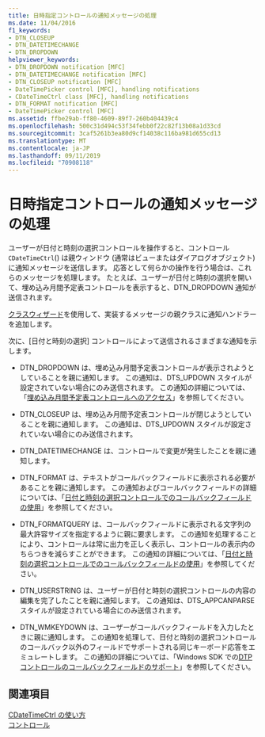 ```yaml
---
title: 日時指定コントロールの通知メッセージの処理
ms.date: 11/04/2016
f1_keywords:
- DTN_CLOSEUP
- DTN_DATETIMECHANGE
- DTN_DROPDOWN
helpviewer_keywords:
- DTN_DROPDOWN notification [MFC]
- DTN_DATETIMECHANGE notification [MFC]
- DTN_CLOSEUP notification [MFC]
- DateTimePicker control [MFC], handling notifications
- CDateTimeCtrl class [MFC], handling notifications
- DTN_FORMAT notification [MFC]
- DateTimePicker control [MFC]
ms.assetid: ffbe29ab-ff80-4609-89f7-260b404439c4
ms.openlocfilehash: 500c31d494c53f34febb0f22c82f13b08a1d33cd
ms.sourcegitcommit: 3caf5261b3ea80d9cf14038c116ba981d655cd13
ms.translationtype: MT
ms.contentlocale: ja-JP
ms.lasthandoff: 09/11/2019
ms.locfileid: "70908118"
---
```

# <a name="processing-notification-messages-in-date-and-time-picker-controls"></a>日時指定コントロールの通知メッセージの処理

ユーザーが日付と時刻の選択コントロールを操作すると、コントロール`CDateTimeCtrl`() は親ウィンドウ (通常はビューまたはダイアログオブジェクト) に通知メッセージを送信します。 応答として何らかの操作を行う場合は、これらのメッセージを処理します。 たとえば、ユーザーが日付と時刻の選択を開いて、埋め込み月間予定表コントロールを表示すると、DTN_DROPDOWN 通知が送信されます。

[クラスウィザード](reference/mfc-class-wizard.md)を使用して、実装するメッセージの親クラスに通知ハンドラーを追加します。

次に、[日付と時刻の選択] コントロールによって送信されるさまざまな通知を示します。

- DTN_DROPDOWN は、埋め込み月間予定表コントロールが表示されようとしていることを親に通知します。 この通知は、DTS_UPDOWN スタイルが設定されていない場合にのみ送信されます。 この通知の詳細については、「[埋め込み月間予定表コントロールへのアクセス](../mfc/accessing-the-embedded-month-calendar-control.md)」を参照してください。

- DTN_CLOSEUP は、埋め込み月間予定表コントロールが閉じようとしていることを親に通知します。 この通知は、DTS_UPDOWN スタイルが設定されていない場合にのみ送信されます。

- DTN_DATETIMECHANGE は、コントロールで変更が発生したことを親に通知します。

- DTN_FORMAT は、テキストがコールバックフィールドに表示される必要があることを親に通知します。 この通知およびコールバックフィールドの詳細については、「[日付と時刻の選択コントロールでのコールバックフィールドの使用](../mfc/using-callback-fields-in-a-date-and-time-picker-control.md)」を参照してください。

- DTN_FORMATQUERY は、コールバックフィールドに表示される文字列の最大許容サイズを指定するように親に要求します。 この通知を処理することにより、コントロールは常に出力を正しく表示し、コントロールの表示内のちらつきを減らすことができます。 この通知の詳細については、「[日付と時刻の選択コントロールでのコールバックフィールドの使用](../mfc/using-callback-fields-in-a-date-and-time-picker-control.md)」を参照してください。

- DTN_USERSTRING は、ユーザーが日付と時刻の選択コントロールの内容の編集を完了したことを親に通知します。 この通知は、DTS_APPCANPARSE スタイルが設定されている場合にのみ送信されます。

- DTN_WMKEYDOWN は、ユーザーがコールバックフィールドを入力したときに親に通知します。 この通知を処理して、日付と時刻の選択コントロールのコールバック以外のフィールドでサポートされる同じキーボード応答をエミュレートします。 この通知の詳細については、「Windows SDK での[DTP コントロールのコールバックフィールドのサポート](/windows/win32/Controls/date-and-time-picker-controls)」を参照してください。

## <a name="see-also"></a>関連項目

[CDateTimeCtrl の使い方](../mfc/using-cdatetimectrl.md)<br/>
[コントロール](../mfc/controls-mfc.md)
